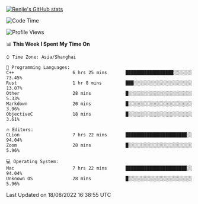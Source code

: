 [![Renjie's GitHub stats](https://github-readme-stats.vercel.app/api?username=liurenjie1024&show_icons=true&theme=chartreuse-dark)](https://github.com/anuraghazra/github-readme-stats)

<!--START_SECTION:waka-->
![Code Time](http://img.shields.io/badge/Code%20Time-122%20hrs%2033%20mins-blue)

![Profile Views](http://img.shields.io/badge/Profile%20Views-16-blue)

📊 **This Week I Spent My Time On** 

```text
⌚︎ Time Zone: Asia/Shanghai

💬 Programming Languages: 
C++                      6 hrs 25 mins       ██████████████████░░░░░░░   73.45% 
Rust                     1 hr 8 mins         ███░░░░░░░░░░░░░░░░░░░░░░   13.07% 
Other                    28 mins             █░░░░░░░░░░░░░░░░░░░░░░░░   5.33% 
Markdown                 20 mins             █░░░░░░░░░░░░░░░░░░░░░░░░   3.96% 
ObjectiveC               18 mins             █░░░░░░░░░░░░░░░░░░░░░░░░   3.61%

🔥 Editors: 
CLion                    7 hrs 22 mins       ███████████████████████░░   94.04% 
Zoom                     28 mins             █░░░░░░░░░░░░░░░░░░░░░░░░   5.96%

💻 Operating System: 
Mac                      7 hrs 22 mins       ███████████████████████░░   94.04% 
Unknown OS               28 mins             █░░░░░░░░░░░░░░░░░░░░░░░░   5.96%

```


 Last Updated on 18/08/2022 16:38:55 UTC
<!--END_SECTION:waka-->

